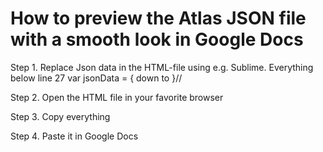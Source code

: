# How to preview the Atlas JSON file with a smooth look in Google Docs

Step 1. Replace Json data in the HTML-file using e.g. Sublime.
Everything below line 27 var jsonData = { down to }//

Step 2. Open the HTML file in your favorite browser

Step 3. Copy everything

Step 4. Paste it in Google Docs